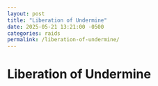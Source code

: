```yaml
---
layout: post
title: "Liberation of Undermine"
date: 2025-05-21 13:21:00 -0500
categories: raids
permalink: /liberation-of-undermine/
---
```


# Liberation of Undermine
